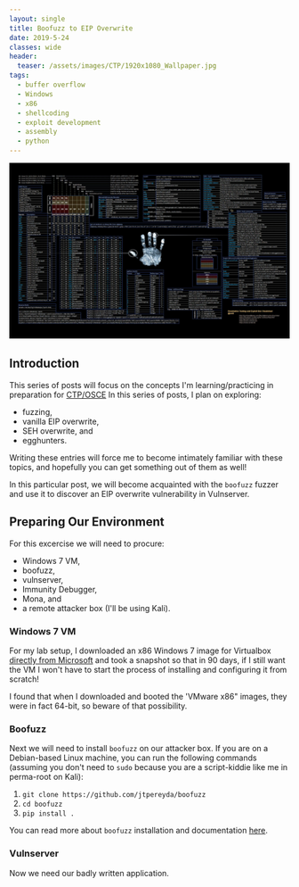 ```yaml
---
layout: single
title: Boofuzz to EIP Overwrite
date: 2019-5-24
classes: wide
header:
  teaser: /assets/images/CTP/1920x1080_Wallpaper.jpg
tags:
  - buffer overflow
  - Windows
  - x86
  - shellcoding
  - exploit development
  - assembly
  - python
--- 
```

![](/assets/images/CTP/1920x1080_Wallpaper.jpg)

## Introduction

This series of posts will focus on the concepts I'm learning/practicing in preparation for [CTP/OSCE](https://www.offensive-security.com/information-security-training/cracking-the-perimeter/) In this series of posts, I plan on exploring:
+ fuzzing,
+ vanilla EIP overwrite,
+ SEH overwrite, and
+ egghunters.

Writing these entries will force me to become intimately familiar with these topics, and hopefully you can get something out of them as well! 

In this particular post, we will become acquainted with the `boofuzz` fuzzer and use it to discover an EIP overwrite vulnerability in Vulnserver. 

## Preparing Our Environment

For this excercise we will need to procure:
+ Windows 7 VM,
+ boofuzz,
+ vulnserver, 
+ Immunity Debugger,
+ Mona, and
+ a remote attacker box (I'll be using Kali).

### Windows 7 VM
For my lab setup, I downloaded an x86 Windows 7 image for Virtualbox [directly from Microsoft](https://developer.microsoft.com/en-us/microsoft-edge/tools/vms/) and took a snapshot so that in 90 days, if I still want the VM I won't have to start the process of installing and configuring it from scratch! 

I found that when I downloaded and booted the 'VMware x86" images, they were in fact 64-bit, so beware of that possibility. 

### Boofuzz
Next we will need to install `boofuzz` on our attacker box. If you are on a Debian-based Linux machine, you can run the following commands (assuming you don't need to `sudo` because you are a script-kiddie like me in perma-root on Kali):
1. `git clone https://github.com/jtpereyda/boofuzz`
2. `cd boofuzz`
3. `pip install .`

You can read more about `boofuzz` installation and documentation [here](https://boofuzz.readthedocs.io/en/latest/user/install.html).

### Vulnserver
Now we need our badly written application. 




